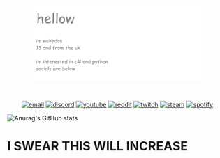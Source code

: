 <p align="center"><img width="80%" alt="hellow person" src="./assets/hellow.png" /></a></p>

<br />

<p align="center">
  <a href="mailto:wokedos@tuta.io"><img src="https://img.icons8.com/nolan/96/tutanota.png" alt="email"/></a>
  <a href="https://discord.gg/7tu7g2shjh"><img src="https://img.icons8.com/color/96/000000/discord-logo.png" alt="discord"/></a>
  <a href="https://www.youtube.com/@w0kee/"><img src="https://img.icons8.com/color/96/000000/youtube.png" alt="youtube"/></a>
  <a href="https://www.reddit.com/user/wokedos"><img src="https://img.icons8.com/color/96/000000/reddit.png" alt="reddit"/></a>
  <a href="https://www.twitch.tv/ablw"><img src="https://img.icons8.com/color/96/000000/twitch--v2.png" alt="twitch"/></a>
  <a href="https://steamcommunity.com/id/wokedosishot/"><img src="https://img.icons8.com/fluent/96/000000/steam.png" alt="steam"/></a>
  <a href="https://open.spotify.com/artist/0L6fZxvMtPVIbwZIaeXGV2?si=KoXH3RYeQzayWhyql6O4gA"><img src="https://img.icons8.com/color/96/000000/spotify--v1.png" alt="spotify"/></a>

</p>

![Anurag's GitHub stats](https://github-readme-stats.vercel.app/api?username=wokedos&show_icons=true&theme=dark)

# I SWEAR THIS WILL INCREASE

